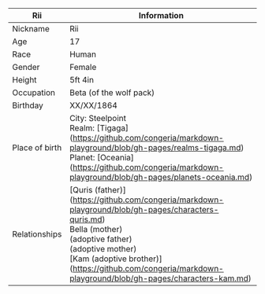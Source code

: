 Rii      | Information
---------|-------------
Nickname | Rii
Age | 17
Race | Human
Gender | Female
Height | 5ft 4in 
Occupation | Beta (of the wolf pack)
Birthday | XX/XX/1864
Place of birth | City: Steelpoint <br/> Realm: [Tigaga] (https://github.com/congeria/markdown-playground/blob/gh-pages/realms-tigaga.md) <br/> Planet: [Oceania] (https://github.com/congeria/markdown-playground/blob/gh-pages/planets-oceania.md)
Relationships | [Quris (father)] (https://github.com/congeria/markdown-playground/blob/gh-pages/characters-quris.md) <br/> Bella (mother) <br/> (adoptive father) <br/> (adoptive mother) <br/> [Kam (adoptive brother)] (https://github.com/congeria/markdown-playground/blob/gh-pages/characters-kam.md)
